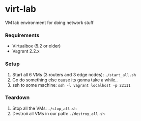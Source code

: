 # virt-lab
VM lab environment for doing network stuff


### Requirements

* Virtualbox (5.2 or older)
* Vagrant 2.2.x


### Setup

1. Start all 6 VMs (3 routers and 3 edge nodes): `./start_all.sh`
2. Go do something else cause its gonna take a while..
3. ssh to some machine: `ssh -l vagrant localhost -p 22111`


### Teardown

1. Stop all the VMs: `./stop_all.sh`
2. Destroii all VMs in our path: `./destroy_all.sh`
